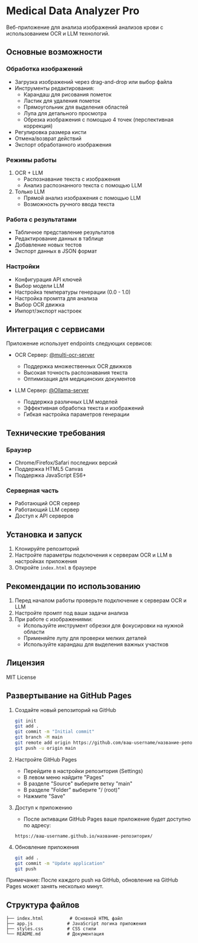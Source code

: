 # Medical Data Analyzer Pro

Веб-приложение для анализа изображений анализов крови с использованием OCR и LLM технологий.

## Основные возможности

### Обработка изображений
- Загрузка изображений через drag-and-drop или выбор файла
- Инструменты редактирования:
  - Карандаш для рисования пометок
  - Ластик для удаления пометок
  - Прямоугольник для выделения областей
  - Лупа для детального просмотра
  - Обрезка изображения с помощью 4 точек (перспективная коррекция)
- Регулировка размера кисти
- Отмена/возврат действий
- Экспорт обработанного изображения

### Режимы работы
1. OCR + LLM
   - Распознавание текста с изображения
   - Анализ распознанного текста с помощью LLM
2. Только LLM
   - Прямой анализ изображения с помощью LLM
   - Возможность ручного ввода текста

### Работа с результатами
- Табличное представление результатов
- Редактирование данных в таблице
- Добавление новых тестов
- Экспорт данных в JSON формат

### Настройки
- Конфигурация API ключей
- Выбор модели LLM
- Настройка температуры генерации (0.0 - 1.0)
- Настройка промпта для анализа
- Выбор OCR движка
- Импорт/экспорт настроек

## Интеграция с сервисами

Приложение использует endpoints следующих сервисов:

- OCR Сервер: [@multi-ocr-server](https://github.com/UlianaDzhumok/multi-ocr-server)
  - Поддержка множественных OCR движков
  - Высокая точность распознавания текста
  - Оптимизация для медицинских документов

- LLM Сервер: [@Ollama-server](https://github.com/dronzhin/Ollama-server)
  - Поддержка различных LLM моделей
  - Эффективная обработка текста и изображений
  - Гибкая настройка параметров генерации

## Технические требования

### Браузер
- Chrome/Firefox/Safari последних версий
- Поддержка HTML5 Canvas
- Поддержка JavaScript ES6+

### Серверная часть
- Работающий OCR сервер
- Работающий LLM сервер
- Доступ к API серверов

## Установка и запуск

1. Клонируйте репозиторий
2. Настройте параметры подключения к серверам OCR и LLM в настройках приложения
3. Откройте `index.html` в браузере

## Рекомендации по использованию

1. Перед началом работы проверьте подключение к серверам OCR и LLM
2. Настройте промпт под ваши задачи анализа
3. При работе с изображениями:
   - Используйте инструмент обрезки для фокусировки на нужной области
   - Применяйте лупу для проверки мелких деталей
   - Используйте карандаш для выделения важных участков

## Лицензия

MIT License

## Развертывание на GitHub Pages

1. Создайте новый репозиторий на GitHub
   ```bash
   git init
   git add .
   git commit -m "Initial commit"
   git branch -M main
   git remote add origin https://github.com/ваш-username/название-репозитория.git
   git push -u origin main
   ```

2. Настройте GitHub Pages
   - Перейдите в настройки репозитория (Settings)
   - В левом меню найдите "Pages"
   - В разделе "Source" выберите ветку "main"
   - В разделе "Folder" выберите "/ (root)"
   - Нажмите "Save"

3. Доступ к приложению
   - После активации GitHub Pages ваше приложение будет доступно по адресу:
   ```
   https://ваш-username.github.io/название-репозитория/
   ```

4. Обновление приложения
   ```bash
   git add .
   git commit -m "Update application"
   git push
   ```

Примечание: После каждого push на GitHub, обновление на GitHub Pages может занять несколько минут.

## Структура файлов

```
├── index.html          # Основной HTML файл
├── app.js             # JavaScript логика приложения
├── styles.css         # CSS стили
└── README.md          # Документация
```



